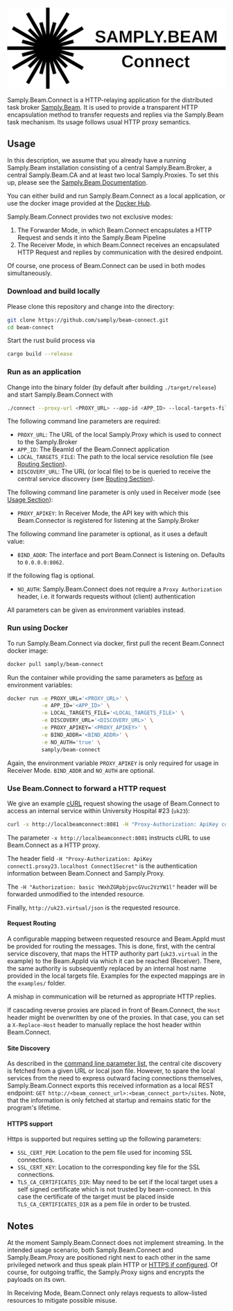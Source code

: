 ![Logo](./doc/Logo.svg) <!-- TODO: New Logo -->

Samply.Beam.Connect is a HTTP-relaying application for the distributed task broker [Samply.Beam](https://github.com/samply/beam). It is used to provide a transparent HTTP encapsulation method to transfer requests and replies via the Samply.Beam task mechanism. Its usage follows usual HTTP proxy semantics.

## Usage
In this description, we assume that you already have a running Samply.Beam installation consisting of a central Samply.Beam.Broker, a central Samply.Beam.CA and at least two local Samply.Proxies. To set this up, please see the [Samply.Beam Documentation](https://github.com/samply/beam/blob/main/README.md).

You can either build and run Samply.Beam.Connect as a local application, or use the docker image provided at the [Docker Hub](https://hub.docker.com/r/samply/beam-connect).

Samply.Beam.Connect provides two not exclusive modes:
 1. The Forwarder Mode, in which Beam.Connect encapsulates a HTTP Request and sends it into the Samply.Beam Pipeline
 2. The Receiver Mode, in which Beam.Connect receives an encapsulated HTTP Request and replies by communication with the desired endpoint.

Of course, one process of Beam.Connect can be used in both modes simultaneously.

### Download and build locally
Please clone this repository and change into the directory:
```bash
git clone https://github.com/samply/beam-connect.git
cd beam-connect
```
Start the rust build process via
```bash
cargo build --release
```

### Run as an application
Change into the binary folder (by default after building `./target/release`) and start
Samply.Beam.Connect with
```bash
./connect --proxy-url <PROXY_URL> --app-id <APP_ID> --local-targets-file <LOCAL_TARGETS_FILE> --discovery-url <DISCOVERY_URL> (--proxy-apikey <PROXY_APIKEY>) (--bind-addr 0.0.0.0:8062)
```
The following command line parameters are required:
 * `PROXY_URL`: The URL of the local Samply.Proxy which is used to connect to the Samply.Broker
 * `APP_ID`: The BeamId of the Beam.Connect application 
 * `LOCAL_TARGETS_FILE`: The path to the local service resolution file (see [Routing Section](#Request-Routing)).
 * `DISCOVERY_URL`: The URL (or local file) to be is queried to receive the central service discovery (see [Routing Section](#Request-Routing)).
 
The following command line parameter is only used in Receiver mode (see [Usage Section](#usage)):
 * `PROXY_APIKEY`: In Receiver Mode, the API key with which this Beam.Connector is registered for listening at the Samply.Broker
 
The following command line parameter is optional, as it uses a default value:
 * `BIND_ADDR`: The interface and port Beam.Connect is listening on. Defaults to `0.0.0.0:8062`.

If the following flag is optional.
 * `NO_AUTH`:  Samply.Beam.Connect does not require a `Proxy Authorization` header, i.e. it forwards requests without (client) authentication

All parameters can be given as environment variables instead.

### Run using Docker
To run Samply.Beam.Connect via docker, first pull the recent Beam.Connect docker image:
```bash
docker pull samply/beam-connect
```

Run the container while providing the same parameters as [before](#run-as-an-application) as environment variables:
```bash
docker run -e PROXY_URL='<PROXY_URL>' \
           -e APP_ID='<APP_ID>' \
           -e LOCAL_TARGETS_FILE='<LOCAL_TARGETS_FILE>' \
           -e DISCOVERY_URL='<DISCOVERY_URL>' \
           -e PROXY_APIKEY='<PROXY_APIKEY>' \
           -e BIND_ADDR='<BIND_ADDR>' \
           -e NO_AUTH='true' \
           samply/beam-connect
```
Again, the environment variable `PROXY_APIKEY` is only required for usage in Receiver Mode. `BIND_ADDR` and `NO_AUTH` are optional.

### Use Beam.Connect to forward a HTTP request
We give an example [cURL](https://curl.se/) request showing the usage of Beam.Connect to access an internal service within University Hospital #23 (`uk23`):
```bash
curl -x http://localbeamconnect:8081 -H "Proxy-Authorization: ApiKey connect1.proxy23.localhost Connect1Secret" -H "Authorization: basic YWxhZGRpbjpvcGVuc2VzYW1l" http://uk23.virtual/json
```

The parameter `-x http://localbeamconnect:8081` instructs cURL to use Beam.Connect as a HTTP proxy.

The header field `-H "Proxy-Authorization: ApiKey connect1.proxy23.localhost Connect1Secret"` is the authentication information
between Beam.Connect and Samply.Proxy.

The `-H "Authorization: basic YWxhZGRpbjpvcGVuc2VzYW1l"` header will be forwarded unmodified to the intended
resource.

Finally, `http://uk23.virtual/json` is the requested resource.

#### Request Routing
A configurable mapping between requested resource and Beam.AppId must be provided for routing the messages. This is done, first, with the central service discovery, that maps the HTTP authority part (`uk23.virtual` in the example) to the Beam.AppId via which it can be reached (Receiver). There, the same authority is subsequently replaced by an internal host name provided in the local targets file. Examples for the expected mappings are in the `examples/` folder.

A mishap in communication will be returned as appropriate HTTP replies.

If cascading reverse proxies are placed in front of Beam.Connect, the `Host` header might be overwritten by one of the proxies. In that case, you can set a `X-Replace-Host` header to manually replace the host header within Beam.Connect.

#### Site Discovery

As described in the [command line parameter list](#run-as-an-application), the central cite discovery is fetched from a given URL or local json file. However, to spare the local services from the need to express outward facing connections themselves, Samply.Beam.Connect exports this received information as a local REST endpoint: `GET http://<beam_connect_url>:<beam_connect_port>/sites`. Note, that the information is only fetched at startup and remains static for the program's lifetime.

#### HTTPS support

Https is supported but requires setting up the following parameters:
* `SSL_CERT_PEM`: Location to the pem file used for incoming SSL connections.
* `SSL_CERT_KEY`: Location to the corresponding key file for the SSL connections.
* `TLS_CA_CERTIFICATES_DIR`: May need to be set if the local target uses a self signed certificate which is not trusted by beam-connect. In this case the certificate of the target must be placed inside `TLS_CA_CERTIFICATES_DIR` as a pem file in order to be trusted.

## Notes
At the moment Samply.Beam.Connect does not implement streaming. In the intended usage scenario, both Samply.Beam.Connect and Samply.Beam.Proxy are positioned right next to each other in the same privileged network and thus speak plain HTTP or [HTTPS if configured](#https). Of course, for outgoing traffic, the Samply.Proxy signs and encrypts the payloads on its own.

In Receiving Mode, Beam.Connect only relays requests to allow-listed resources to mitigate possible misuse.
